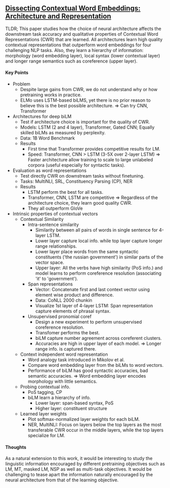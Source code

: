 ## [Dissecting Contextual Word Embeddings: Architecture and Representation](https://arxiv.org/abs/1808.08949)

TLDR; This paper studies how the choice of neural architecture affects the downstream task accuracy and qualitative properties of Contextual Word Representations (CWR) that are learned. All architectures learn high quality contextual representations that outperform word embeddings for four challenging NLP tasks. Also, they learn a hierarchy of information: morphology (word embedding layer), local syntax (lower contextual layer) and longer range semantics such as coreference (upper layer).

#### Key Points
- Problem
  - Despite large gains from CWR, we do not understand why or how pretraining works in practice.
  - ELMo uses LSTM-based biLMS, yet there is no prior reason to believe this is the best possible architecture. => Can try CNN, Transformer
- Architectures for deep biLM
  - Test if architecture choice is important for the quality of CWR.
  - Models: LSTM (2 and 4 layer), Transformer, Gated CNN; Equally skilled biLMs as measured by perplexity.
  - Data: 1B Word Benchmark
  - Results
    - First time that Transformer provides competitive results for LM.
    - Speed: Transformer, CNN > LSTM (3-5X over 2-layer LSTM) => Faster architecture allow training to scale to large unlabeled corpora (useful especially for syntactic tasks).
- Evaluation as word representations
  - Test directly CWR on downstream tasks without finetuning.
  - Tasks: MultiNLI, SRL, Constituency Parsing (CP), NER
  - Results
    - LSTM perform the best for all tasks.
    - Transformer, CNN, LSTM are competitive => Regardless of the architecture choice, they learn good quality CWR.
    - They all outperform GloVe 
- Intrinsic properties of contextual vectors
  - Contextual Similarity
    - Intra-sentence similarity
      - Similarity between all pairs of words in single sentence for 4-layer LSTM.
      - Lower layer capture local info. while top layer capture longer range relationships.
      - Lower layer place words from the same syntactic constituents ('the russian government') in similar parts of the vector space. 
      - Upper layer: All the verbs have high similarity (PoS info.) and model learns to perform coreference resolution (associating 'it' to 'government').
    - Span representations
      - Vector: Concatenate first and last context vector using element wise product and difference.
      - Data: CoNLL 2000 chunkin
      - Visualize 1st layer of 4-layer LSTM: Span representation capture elements of phrasal syntax.
    - Unsupervised pronomial coref
      - Design a new experiment to perform unsupervised coreference resolution.
      - Transfomer performs the best.
      - biLM capture number agreement across coreferent clusters.
      - Accuracies are high in upper layer of each model. => Longer range info. is captured there.
  - Context independent word representation
    - Word analogy task introduced in Mikolov et al.
    - Compare word embedding layer from the biLMs to word vectors.
    - Performance of biLM has good syntactic accuracies, bad semantic accuracies. => Word embedding layer encodes morphology with little semantics.
  - Probing contextual info.
    - PoS tagging, CP
    - biLM learn a hierarchy of info. 
      - Lower layer: span-based syntax, PoS
      - Higher layer: constituent structure
  - Learned layer weights
    - Plot softmax-normalized layer weights for each biLM.
    - NER, MultiNLI: Focus on layers below the top layers as the most transferable CWR occur in the middle layers, while the top layers specialize for LM. 

#### Thoughts
As a natural extension to this work, it would be interesting to study the linguistic information encouraged by different pretraining objectives such as LM, MT, masked LM, NSP as well as multi-task objectives. It would be challenging to tease apart the information naturally encouraged by the neural architecture from that of the learning objective.


